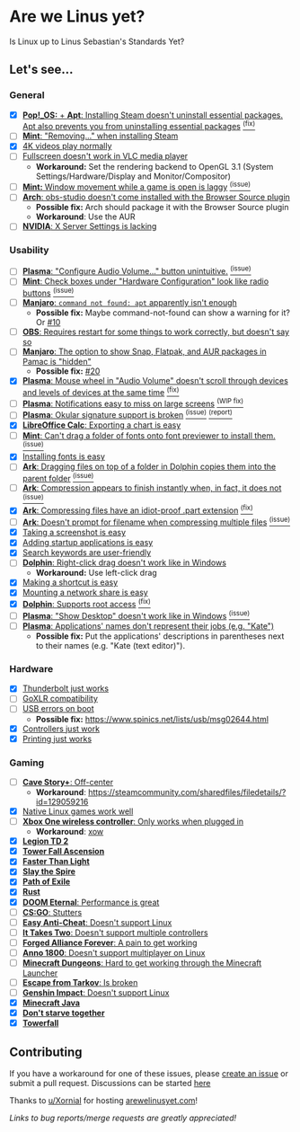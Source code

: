 # Are we Linus yet?

Is Linux up to Linus Sebastian's Standards Yet?

## Let's see...

### General

- [x] [**Pop!\_OS:** + **Apt**: Installing Steam doesn't uninstall essential packages. Apt also prevents you from uninstalling essential packages](https://youtu.be/0506yDSgU7M?t=607) [<sup>(fix)</sup>](https://github.com/pop-os/apt/pull/1)
- [ ] [**Mint**: "Removing..." when installing Steam](https://youtu.be/0506yDSgU7M?t=921)
- [x] [4K videos play normally](https://youtu.be/TtsglXhbxno?t=974)
- [ ] [Fullscreen doesn't work in VLC media player](https://youtu.be/TtsglXhbxno?t=1234)
  - **Workaround:** Set the rendering backend to OpenGL 3.1 (System Settings/Hardware/Display and Monitor/Compositor)
- [ ] [**Mint:** Window movement while a game is open is laggy](https://youtu.be/TtsglXhbxno?t=1294) [<sup>(issue)</sup>](https://github.com/linuxmint/Cinnamon/issues/2465)
- [ ] [**Arch**: obs-studio doesn't come installed with the Browser Source plugin](https://youtu.be/TtsglXhbxno?t=1408)
  - **Possible fix:** Arch should package it with the Browser Source plugin
  - **Workaround**: Use the AUR
- [ ] [**NVIDIA**: X Server Settings is lacking](https://youtu.be/3E8IGy6I9Wo?t=183)

### Usability

- [ ] [**Plasma**: "Configure Audio Volume..." button unintuitive.](https://youtu.be/0506yDSgU7M?t=982) [<sup>(issue)</sup>](https://invent.kde.org/teams/usability/issue-board/-/issues/11)
- [ ] [**Mint**: Check boxes under "Hardware Configuration" look like radio buttons](https://youtu.be/0506yDSgU7M?t=991) [<sup>(issue)</sup>](https://gitlab.manjaro.org/applications/manjaro-settings-manager/-/issues/194)
- [ ] [**Manjaro**: `command not found: apt` apparently isn't enough](https://youtu.be/3E8IGy6I9Wo?t=107)
  - **Possible fix:** Maybe command-not-found can show a warning for it? Or [#10](https://github.com/glibg10b/ltt-linux-challenge-issues/issues/10)
- [ ] [**OBS**: Requires restart for some things to work correctly, but doesn't say so](https://youtu.be/3E8IGy6I9Wo?t=224)
- [ ] [**Manjaro**: The option to show Snap, Flatpak, and AUR packages in Pamac is "hidden"](https://youtu.be/3E8IGy6I9Wo?t=540)
  - **Possible fix:** [#20](https://github.com/glibg10b/ltt-linux-challenge-issues/issues/20)
- [x] [**Plasma**: Mouse wheel in "Audio Volume" doesn't scroll through devices and levels of devices at the same time](https://youtu.be/3E8IGy6I9Wo?t=573) [<sup>(fix)</sup>](https://invent.kde.org/teams/usability/issue-board/-/issues/9)
- [ ] [**Plasma**: Notifications easy to miss on large screens](https://youtu.be/TtsglXhbxno?t=163) [<sup>(WIP fix)</sup>](https://invent.kde.org/teams/usability/issue-board/-/issues/4)
- [ ] [**Plasma**: Okular signature support is broken](https://youtu.be/TtsglXhbxno?t=281) [<sup>(issue)</sup>](https://invent.kde.org/teams/usability/issue-board/-/issues/5) [<sup>(report)</sup>](https://bugs.kde.org/show_bug.cgi?id=315930)
- [x] [**LibreOffice Calc**: Exporting a chart is easy](https://youtu.be/TtsglXhbxno?t=423)
- [ ] [**Mint**: Can't drag a folder of fonts onto font previewer to install them.](https://youtu.be/TtsglXhbxno?t=455) [<sup>(issue)</sup>](https://gitlab.gnome.org/GNOME/gnome-font-viewer/-/issues/5)
- [x] [Installing fonts is easy](https://youtu.be/TtsglXhbxno?t=566)
- [ ] [**Ark**: Dragging files on top of a folder in Dolphin copies them into the parent folder](https://youtu.be/TtsglXhbxno?t=499) [<sup>(issue)</sup>](https://invent.kde.org/teams/usability/issue-board/-/issues/8)
- [ ] [**Ark**: Compression appears to finish instantly when, in fact, it does not](https://youtu.be/TtsglXhbxno?t=732) [<sup>(issue)</sup>](https://invent.kde.org/teams/usability/issue-board/-/issues/3)
- [x] [**Ark**: Compressing files have an idiot-proof .part extension](https://youtu.be/TtsglXhbxno?t=732) [<sup>(fix)</sup>](https://invent.kde.org/utilities/ark/-/merge_requests/79)
- [ ] [**Ark**: Doesn't prompt for filename when compressing multiple files](https://youtu.be/TtsglXhbxno?t=816) [<sup>(issue)</sup>](https://invent.kde.org/teams/usability/issue-board/-/issues/10)
- [x] [Taking a screenshot is easy](https://youtu.be/TtsglXhbxno?t=940)
- [x] [Adding startup applications is easy](https://youtu.be/TtsglXhbxno?t=964)
- [x] [Search keywords are user-friendly](https://youtu.be/TtsglXhbxno?t=1001)
- [ ] [**Dolphin**: Right-click drag doesn't work like in Windows](https://youtu.be/TtsglXhbxno?t=1024)
  - **Workaround:** Use left-click drag
- [x] [Making a shortcut is easy](https://youtu.be/TtsglXhbxno?t=1036)
- [x] [Mounting a network share is easy](https://youtu.be/TtsglXhbxno?t=1076)
- [x] [**Dolphin**: Supports root access](https://youtu.be/TtsglXhbxno?t=1496) [<sup>(fix)</sup>](https://invent.kde.org/teams/usability/issue-board/-/issues/6)
- [ ] [**Plasma**: "Show Desktop" doesn't work like in Windows](https://youtu.be/fJB9fdXWiiw?t=497) [<sup>(issue)</sup>](https://invent.kde.org/teams/usability/issue-board/-/issues/12)
- [ ] [**Plasma**: Applications' names don't represent their jobs (e.g. "Kate")](https://youtu.be/fJB9fdXWiiw?t=702)
  - **Possible fix:** Put the applications' descriptions in parentheses next to their names (e.g. "Kate (text editor)").

### Hardware

- [x] [Thunderbolt just works](https://youtu.be/0506yDSgU7M?t=445)
- [ ] [GoXLR compatibility](https://youtu.be/0506yDSgU7M?t=552)
- [ ] [USB errors on boot](https://youtu.be/0506yDSgU7M?t=870)
  - **Possible fix:** https://www.spinics.net/lists/usb/msg02644.html
- [x] [Controllers just work](https://youtu.be/0506yDSgU7M?t=987)
- [x] [Printing just works](https://youtu.be/TtsglXhbxno?t=600)

### Gaming

- [ ] [**Cave Story+**: Off-center](https://youtu.be/0506yDSgU7M?t=1101)
  - **Workaround**: https://steamcommunity.com/sharedfiles/filedetails/?id=129059216
- [x] [Native Linux games work well](https://youtu.be/Rlg4K16ujFw?t=218)
- [ ] [**Xbox One wireless controller**: Only works when plugged in](https://youtu.be/Rlg4K16ujFw?t=228)
  - **Workaround**: [xow](https://github.com/medusalix/xow)
- [x] [**Legion TD 2**](https://youtu.be/Rlg4K16ujFw?t=250)
- [x] [**Tower Fall Ascension**](https://youtu.be/Rlg4K16ujFw?t=252)
- [x] [**Faster Than Light**](https://youtu.be/Rlg4K16ujFw?t=253)
- [x] [**Slay the Spire**](https://youtu.be/Rlg4K16ujFw?t=254)
- [x] [**Path of Exile**](https://youtu.be/Rlg4K16ujFw?t=255)
- [x] [**Rust**](https://youtu.be/Rlg4K16ujFw?t=257)
- [x] [**DOOM Eternal**: Performance is great](https://youtu.be/Rlg4K16ujFw?t=369)
- [ ] [**CS:GO**: Stutters](https://youtu.be/Rlg4K16ujFw?t=411)
- [ ] [**Easy Anti-Cheat**: Doesn't support Linux](https://youtu.be/Rlg4K16ujFw?t=421)
- [ ] [**It Takes Two**: Doesn't support multiple controllers](https://youtu.be/Rlg4K16ujFw?t=510)
- [ ] [**Forged Alliance Forever**: A pain to get working](https://youtu.be/Rlg4K16ujFw?t=572)
- [ ] [**Anno 1800**: Doesn't support multiplayer on Linux](https://youtu.be/Rlg4K16ujFw?t=717)
- [ ] [**Minecraft Dungeons**: Hard to get working through the Minecraft Launcher](https://youtu.be/Rlg4K16ujFw?t=757)
- [ ] [**Escape from Tarkov**: Is broken](https://youtu.be/Rlg4K16ujFw?t=834)
- [ ] [**Genshin Impact**: Doesn't support Linux](https://youtu.be/Rlg4K16ujFw?t=850)
- [x] [**Minecraft Java**](https://youtu.be/Rlg4K16ujFw?t=908)
- [x] [**Don't starve together**](https://youtu.be/Rlg4K16ujFw?t=919)
- [x] [**Towerfall**](https://youtu.be/Rlg4K16ujFw?t=927)

## Contributing

If you have a workaround for one of these issues, please [create an issue](https://github.com/glibg10b/ltt-linux-challenge-issues/issues/new/choose) or submit a pull request. Discussions can be started [here](https://github.com/glibg10b/ltt-linux-challenge-issues/discussions/categories/general)

Thanks to [u/Xornial](https://www.reddit.com/user/Xornial/) for hosting [arewelinusyet.com](https://arewelinusyet.com/)!

*Links to bug reports/merge requests are greatly appreciated!*
